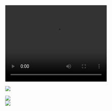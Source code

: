 <!--
**HeloiseKatharine/HeloiseKatharine** is a ✨ _special_ ✨ repository because its `README.md` (this file) appears on your GitHub profile.

Here are some ideas to get you started:

- 🔭 I’m currently working on ...
- 🌱 I’m currently learning ...
- 👯 I’m looking to collaborate on ...
- 🤔 I’m looking for help with ...
- 💬 Ask me about ...
- 📫 How to reach me: ...
- 😄 Pronouns: ...
- ⚡ Fun fact: ...
-->

<video width="320" height="240" controls>
  <source src="https://github.com/HeloiseKatharine/HeloiseKatharine-2/blob/main/video/helloworld.mp4" type="video/mp4">
  Seu navegador n~~ao suporta tags de vídeo.
</video>

<a href="https://github.com/HeloiseKatharine/HeloiseKatharine-2/blob/main/hello.gif"><img src="https://github.com/HeloiseKatharine/HeloiseKatharine-2/blob/main/hello.gif"/> </a>

<img src="https://github.com/HeloiseKatharine/HeloiseKatharine-2/blob/main/hello.gif"/>

<div>
    <a href="https://www.linkedin.com/in/heloise-katharine-522998191/"target="_blank"><img src="https://img.shields.io/badge/LinkedIn-0077B5?style=for-the-badge&logo=linkedin&logoColor=white"/> </a>
</div>

